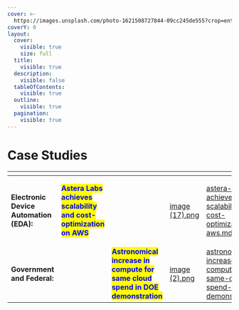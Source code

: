 ```yaml
---
cover: >-
  https://images.unsplash.com/photo-1621508727844-09cc245de555?crop=entropy&cs=srgb&fm=jpg&ixid=M3wxOTcwMjR8MHwxfHNlYXJjaHwxfHxzdGVsbGFyfGVufDB8fHx8MTY5NjI3ODUwN3ww&ixlib=rb-4.0.3&q=85
coverY: 0
layout:
  cover:
    visible: true
    size: full
  title:
    visible: true
  description:
    visible: false
  tableOfContents:
    visible: true
  outline:
    visible: true
  pagination:
    visible: true
---
```


# Case Studies

<table data-view="cards"><thead><tr><th></th><th></th><th></th><th data-hidden data-card-cover data-type="files"></th><th data-hidden data-card-target data-type="content-ref"></th></tr></thead><tbody><tr><td><strong>Electronic Device Automation (EDA):</strong></td><td><p></p><p><mark style="color:blue;"><strong>Astera Labs achieves scalability and cost-optimization on AWS</strong></mark></p></td><td></td><td><a href="../../.gitbook/assets/image (17).png">image (17).png</a></td><td><a href="astera-labs-achieves-scalability-and-cost-optimization-on-aws.md">astera-labs-achieves-scalability-and-cost-optimization-on-aws.md</a></td></tr><tr><td><strong>Government and Federal:</strong></td><td></td><td><mark style="color:blue;"><strong>Astronomical increase in compute for same cloud spend in DOE demonstration</strong></mark></td><td><a href="../../.gitbook/assets/image (2).png">image (2).png</a></td><td><a href="astronomical-increase-in-compute-for-same-cloud-spend-in-doe-demonstration.md">astronomical-increase-in-compute-for-same-cloud-spend-in-doe-demonstration.md</a></td></tr></tbody></table>
